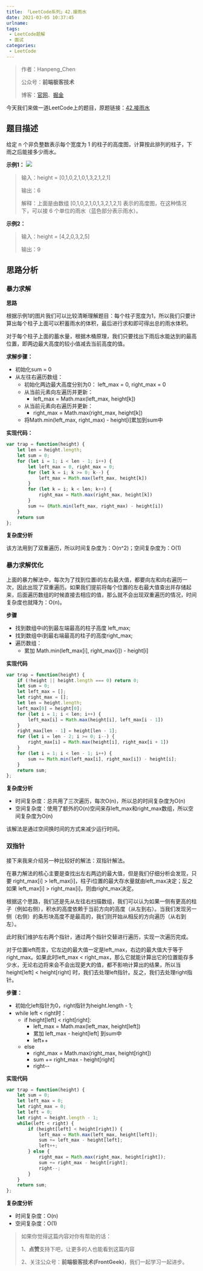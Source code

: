 ```yaml
---
title: 「LeetCode系列」42.接雨水
date: 2021-03-05 10:37:45
urlname:
tags:
 - LeetCode题解
 - 面试
categories:
 - LeetCode
---
```


> 作者：Hanpeng_Chen
>
> 公众号：**前端极客技术**
>
> 博客：[官网](http://www.chenhanpeng.com)、[掘金](https://juejin.cn/user/1063982988795911/posts)



今天我们来做一道LeetCode上的题目，原题链接：[42.接雨水](https://leetcode-cn.com/problems/trapping-rain-water)

## 题目描述
给定 n 个非负整数表示每个宽度为 1 的柱子的高度图，计算按此排列的柱子，下雨之后能接多少雨水。

**示例1：**
![](https://gitee.com/HanpengChen/blog-images/raw/master/blogImages/2021/20210302213550.png)

> 输入：height = [0,1,0,2,1,0,1,3,2,1,2,1]
>
> 输出：6
>
> 解释：上面是由数组 [0,1,0,2,1,0,1,3,2,1,2,1] 表示的高度图，在这种情况下，可以接 6 个单位的雨水（蓝色部分表示雨水）。

**示例2：**

> 输入：height = [4,2,0,3,2,5]
>
> 输出：9


## 思路分析

### 暴力求解
**思路**

根据示例1的图片我们可以比较清晰理解题目：每个柱子宽度为1，所以我们只要计算出每个柱子上面可以积蓄雨水的体积，最后进行求和即可得出总的雨水体积。

对于每个柱子上面的蓄水量，根据木桶原理，我们只要找出下雨后水能达到的最高位置，即两边最大高度的较小值减去当前高度的值。

**求解步骤：**
- 初始化sum = 0
- 从左往右遍历数组：
  - 初始化两边最大高度分别为0： left_max = 0, right_max = 0
  - 从当前元素向左遍历并更新：
    - left_max = Math.max(left_max, height[k])
  - 从当前元素向右遍历并更新：
    - right_max = Math.max(right_max, height[k])
  - 将Math.min(left_max, right_max) - height[i]累加到sum中


**实现代码：**
```js
var trap = function(height) {
    let len = height.length;
    let sum = 0;
    for (let i = 1; i < len - 1; i++) {
        let left_max = 0, right_max = 0;
        for (let k = i; k >= 0; k--) {
            left_max = Math.max(left_max, height[k])
        }
        for (let k = i; k < len; k++) {
            right_max = Math.max(right_max, height[k])
        }
        sum += (Math.min(left_max, right_max) - height[i])
    }
    return sum
};
```

**复杂度分析**

该方法用到了双重遍历，所以时间复杂度为：O(n^2)；空间复杂度为：O(1)


### 暴力求解优化
上面的暴力解法中，每次为了找到位置i的左右最大值，都要向左和向右遍历一次，因此出现了双重遍历。如果我们提前将每个位置的左右最大值查出并存储起来，后面遍历数组的时候直接去相应的值，那么就不会出现双重遍历的情况，时间复杂度也就降为：O(n)。

**步骤**
- 找到数组中i的到最左端最高的柱子高度 left_max;
- 找到数组中i到最右端最高的柱子的高度right_max;
- 遍历数组：
    - 累加  Math.min(left_max[i], right_max[i]) - height[i]


**实现代码**
```js
var trap = function(height) {
    if (!height || height.length === 0) return 0;
    let sum = 0;
    let left_max = [];
    let right_max = [];
    let len = height.length;
    left_max[0] = height[0];
    for (let i = 1; i < len; i++) {
        left_max[i] = Math.max(height[i], left_max[i - 1])
    }
    right_max[len - 1] = height[len - 1];
    for (let i = len - 2; i >= 0; i--) {
        right_max[i] = Math.max(height[i], right_max[i + 1])
    }
    for (let i = 1; i < len - 1; i++) {
        sum += Math.min(left_max[i], right_max[i]) - height[i];
    }
    return sum;
};
```

**复杂度分析**
- 时间复杂度：总共用了三次遍历，每次O(n)，所以总的时间复杂度为O(n)
- 空间复杂度：使用了额外的O(n)空间来存left_max和right_max数组，所以空间复杂度为O(n)

该解法是通过空间换时间的方式来减少运行时间。

### 双指针
接下来我来介绍另一种比较好的解法：双指针解法。

在暴力解法的核心主要是查找出左右两边的最大值，但是我们仔细分析会发现，只要 right_max[i] > left_max[i]，柱子i位置的最大存水量就由left_max决定；反之如果 left_max[i] > right_max[i]，则由right_max决定。

根据这个思路，我们还是先从左往右扫描数组，我们可以认为如果一侧有更高的柱子（例如右侧），积水的高度依赖于当前方向的高度（从左到右）。当我们发现另一侧（右侧）的条形块高度不是最高的，我们则开始从相反的方向遍历（从右到左）。

此时我们维护左右两个指针，通过两个指针交替进行遍历，实现一次遍历完成。

对于位置left而言，它左边的最大值一定是left_max，右边的最大值大于等于right_max。如果此时left_max < right_max，那么它就能计算出它的位置能存多少水，无论右边将来会不会出现更大的值，都不影响计算出的结果，所以当height[left] < height[right] 时，我们去处理left指针。反之，我们去处理right指针。

**步骤：**
- 初始化left指针为0，right指针为height.length - 1;
- while left < right时：
    - if height[left] < right[right]:
        - left_max = Math.max(left_max, height[left])
        - 累加 left_max - height[left] 到sum中
        - left++
    - else
        - right_max = Math.max(right_max, height[right])
        - sum += right_max - height[right]
        - right--

**实现代码**
```js
var trap = function(height) {
    let sum = 0;
    let left_max = 0;
    let right_max = 0;
    let left = 0;
    let right = height.length - 1;
    while(left < right) {
        if (height[left] < height[right]) {
            left_max = Math.max(left_max, height[left]);
            sum += left_max - height[left];
            left++;
        } else {
            right_max = Math.max(right_max, height[right]);
            sum += right_max - height[right];
            right--;
        }
    }
    return sum;
};
```

**复杂度分析**
- 时间复杂度：O(n)
- 空间复杂度：O(1)



> 如果你觉得这篇内容对你有帮助的话：
>
> 1、**点赞**支持下吧，让更多的人也能看到这篇内容
>
> 2、关注公众号：**前端极客技术(FrontGeek)**，我们一起学习一起进步。